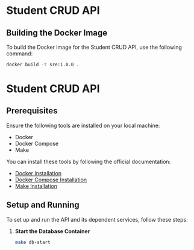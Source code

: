 # Student CRUD API

## Building the Docker Image

To build the Docker image for the Student CRUD API, use the following command:

```bash
docker build -t sre:1.0.0 .
```
# Student CRUD API

## Prerequisites

Ensure the following tools are installed on your local machine:
- Docker
- Docker Compose
- Make

You can install these tools by following the official documentation:
- [Docker Installation](https://docs.docker.com/get-docker/)
- [Docker Compose Installation](https://docs.docker.com/compose/install/)
- [Make Installation](https://www.gnu.org/software/make/)

## Setup and Running

To set up and run the API and its dependent services, follow these steps:

1. **Start the Database Container**

   ```bash
   make db-start

